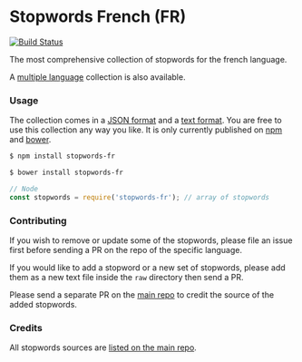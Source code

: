 Stopwords French (FR)
=======

[![Build Status](https://travis-ci.org/stopwords-iso/stopwords-fr.svg?branch=master)](https://travis-ci.org/stopwords-iso/stopwords-fr)

The most comprehensive collection of stopwords for the french language.

A [multiple language](https://github.com/stopwords-iso/stopwords-iso) collection is also available.

### Usage

The collection comes in a
[JSON format](https://raw.githubusercontent.com/stopwords-iso/stopwords-fr/master/stopwords-fr.json) and a
[text format](https://raw.githubusercontent.com/stopwords-iso/stopwords-fr/master/stopwords-fr.txt).
You are free to use this collection any way you like.
It is only currently published on [npm](https://www.npmjs.com/stopwords-fr) and [bower](https://bower.io).

```sh
$ npm install stopwords-fr
```

```sh
$ bower install stopwords-fr
```

```js
// Node
const stopwords = require('stopwords-fr'); // array of stopwords
```

### Contributing

If you wish to remove or update some of the stopwords, please file an issue first before sending a PR on the repo of the specific language.

If you would like to add a stopword or a new set of stopwords, please add them as a new text file inside the `raw` directory then send a PR.

Please send a separate PR on the [main repo](https://github.com/stopwords-iso/stopwords-iso) to credit the source of the added stopwords.

### Credits

All stopwords sources are [listed on the main repo](https://github.com/stopwords-iso/stopwords-iso/blob/master/CREDITS.md).
